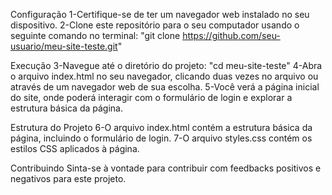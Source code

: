 Configuração
1-Certifique-se de ter um navegador web instalado no seu dispositivo.
2-Clone este repositório para o seu computador usando o seguinte comando no terminal:
"git clone https://github.com/seu-usuario/meu-site-teste.git"

Execução
3-Navegue até o diretório do projeto:
"cd meu-site-teste"
4-Abra o arquivo index.html no seu navegador, clicando duas vezes no arquivo ou através de um navegador web de sua escolha.
5-Você verá a página inicial do site, onde poderá interagir com o formulário de login e explorar a estrutura básica da página.

Estrutura do Projeto
6-O arquivo index.html contém a estrutura básica da página, incluindo o formulário de login.
7-O arquivo styles.css contém os estilos CSS aplicados à página.

Contribuindo
Sinta-se à vontade para contribuir com feedbacks positivos e negativos para este projeto.
